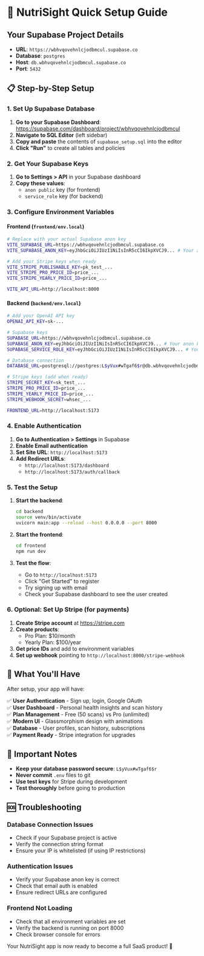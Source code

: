 # 🚀 NutriSight Quick Setup Guide

## Your Supabase Project Details
- **URL**: `https://wbhvqovehnlcjodbmcul.supabase.co`
- **Database**: `postgres`
- **Host**: `db.wbhvqovehnlcjodbmcul.supabase.co`
- **Port**: `5432`

## 📋 Step-by-Step Setup

### 1. Set Up Supabase Database

1. **Go to your Supabase Dashboard**: https://supabase.com/dashboard/project/wbhvqovehnlcjodbmcul
2. **Navigate to SQL Editor** (left sidebar)
3. **Copy and paste** the contents of `supabase_setup.sql` into the editor
4. **Click "Run"** to create all tables and policies

### 2. Get Your Supabase Keys

1. **Go to Settings > API** in your Supabase dashboard
2. **Copy these values**:
   - `anon public` key (for frontend)
   - `service_role` key (for backend)

### 3. Configure Environment Variables

#### Frontend (`frontend/env.local`)
```bash
# Replace with your actual Supabase anon key
VITE_SUPABASE_URL=https://wbhvqovehnlcjodbmcul.supabase.co
VITE_SUPABASE_ANON_KEY=eyJhbGciOiJIUzI1NiIsInR5cCI6IkpXVCJ9... # Your actual anon key

# Add your Stripe keys when ready
VITE_STRIPE_PUBLISHABLE_KEY=pk_test_...
VITE_STRIPE_PRO_PRICE_ID=price_...
VITE_STRIPE_YEARLY_PRICE_ID=price_...

VITE_API_URL=http://localhost:8000
```

#### Backend (`backend/env.local`)
```bash
# Add your OpenAI API key
OPENAI_API_KEY=sk-...

# Supabase keys
SUPABASE_URL=https://wbhvqovehnlcjodbmcul.supabase.co
SUPABASE_ANON_KEY=eyJhbGciOiJIUzI1NiIsInR5cCI6IkpXVCJ9... # Your anon key
SUPABASE_SERVICE_ROLE_KEY=eyJhbGciOiJIUzI1NiIsInR5cCI6IkpXVCJ9... # Your service role key

# Database connection
DATABASE_URL=postgresql://postgres:L$yVux#wTgaf6$r@db.wbhvqovehnlcjodbmcul.supabase.co:5432/postgres

# Stripe keys (add when ready)
STRIPE_SECRET_KEY=sk_test_...
STRIPE_PRO_PRICE_ID=price_...
STRIPE_YEARLY_PRICE_ID=price_...
STRIPE_WEBHOOK_SECRET=whsec_...

FRONTEND_URL=http://localhost:5173
```

### 4. Enable Authentication

1. **Go to Authentication > Settings** in Supabase
2. **Enable Email authentication**
3. **Set Site URL**: `http://localhost:5173`
4. **Add Redirect URLs**:
   - `http://localhost:5173/dashboard`
   - `http://localhost:5173/auth/callback`

### 5. Test the Setup

1. **Start the backend**:
   ```bash
   cd backend
   source venv/bin/activate
   uvicorn main:app --reload --host 0.0.0.0 --port 8000
   ```

2. **Start the frontend**:
   ```bash
   cd frontend
   npm run dev
   ```

3. **Test the flow**:
   - Go to `http://localhost:5173`
   - Click "Get Started" to register
   - Try signing up with email
   - Check your Supabase dashboard to see the user created

### 6. Optional: Set Up Stripe (for payments)

1. **Create Stripe account** at https://stripe.com
2. **Create products**:
   - Pro Plan: $10/month
   - Yearly Plan: $100/year
3. **Get price IDs** and add to environment variables
4. **Set up webhook** pointing to `http://localhost:8000/stripe-webhook`

## 🎯 What You'll Have

After setup, your app will have:

✅ **User Authentication** - Sign up, login, Google OAuth  
✅ **User Dashboard** - Personal health insights and scan history  
✅ **Plan Management** - Free (50 scans) vs Pro (unlimited)  
✅ **Modern UI** - Glassmorphism design with animations  
✅ **Database** - User profiles, scan history, subscriptions  
✅ **Payment Ready** - Stripe integration for upgrades  

## 🚨 Important Notes

- **Keep your database password secure**: `L$yVux#wTgaf6$r`
- **Never commit** `.env` files to git
- **Use test keys** for Stripe during development
- **Test thoroughly** before going to production

## 🆘 Troubleshooting

### Database Connection Issues
- Check if your Supabase project is active
- Verify the connection string format
- Ensure your IP is whitelisted (if using IP restrictions)

### Authentication Issues
- Verify your Supabase anon key is correct
- Check that email auth is enabled
- Ensure redirect URLs are configured

### Frontend Not Loading
- Check that all environment variables are set
- Verify the backend is running on port 8000
- Check browser console for errors

Your NutriSight app is now ready to become a full SaaS product! 🎉


